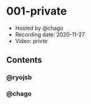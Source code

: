 # 001-private

- Hosted by @chago
- Recording date: 2020-11-27
- Video: privte

## Contents

### @ryojsb

### @chago
